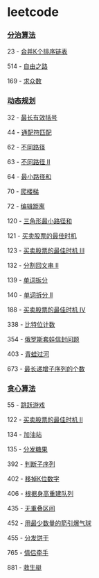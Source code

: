 # leetcode

### [分治算法](https://leetcode-cn.com/tag/divide-and-conquer/)

23   - [合并K个排序链表](https://leetcode-cn.com/problems/merge-k-sorted-lists)

514 - [自由之路](https://leetcode-cn.com/problems/freedom-trail)

169 - [求众数](https://leetcode-cn.com/problems/majority-element)



### [动态规划](https://leetcode-cn.com/tag/dynamic-programming/)

32   - [最长有效括号](https://leetcode-cn.com/problems/longest-valid-parentheses/description/)

44   - [通配符匹配](https://leetcode-cn.com/problems/wildcard-matching/description/)

62   - [不同路径](https://leetcode-cn.com/problems/unique-paths)

63   - [不同路径 II](https://leetcode-cn.com/problems/unique-paths-ii)

64   - [最小路径和](https://leetcode-cn.com/problems/minimum-path-sum)

70   - [爬楼梯](https://leetcode-cn.com/problems/climbing-stairs)

72   - [编辑距离](https://leetcode-cn.com/problems/edit-distance/description/)

120 - [三角形最小路径和](https://leetcode-cn.com/problems/triangle)

121 - [买卖股票的最佳时机](https://leetcode-cn.com/problems/best-time-to-buy-and-sell-stock)

123 - [买卖股票的最佳时机 III](https://leetcode-cn.com/problems/best-time-to-buy-and-sell-stock-iii)

132 - [分割回文串 II](https://leetcode-cn.com/problems/palindrome-partitioning-ii)

139 - [单词拆分](https://leetcode-cn.com/problems/word-break)

140 - [单词拆分 II](https://leetcode-cn.com/problems/word-break-ii)

188 - [买卖股票的最佳时机 IV](https://leetcode-cn.com/problems/best-time-to-buy-and-sell-stock-iii/description/)

338 - [比特位计数](https://leetcode-cn.com/problems/counting-bits)

354 - [俄罗斯套娃信封问题](https://leetcode-cn.com/problems/russian-doll-envelopes)

403 - [青蛙过河](https://leetcode-cn.com/problems/frog-jump/description/)

673 - [最长递增子序列的个数](https://leetcode-cn.com/problems/number-of-longest-increasing-subsequence/description/) 



### [贪心算法](https://leetcode-cn.com/tag/greedy/)

55   - [跳跃游戏](https://leetcode-cn.com/problems/jump-game)

122 - [买卖股票的最佳时机 II](https://leetcode-cn.com/problems/best-time-to-buy-and-sell-stock-ii)

134 - [加油站](https://leetcode-cn.com/problems/gas-station)

135 - [分发糖果](https://leetcode-cn.com/problems/candy)

392 - [判断子序列](https://leetcode-cn.com/problems/is-subsequence)

402 - [移掉K位数字](https://leetcode-cn.com/problems/remove-k-digits)

406 - [根据身高重建队列](https://leetcode-cn.com/problems/queue-reconstruction-by-height)

435 - [无重叠区间](https://leetcode-cn.com/problems/non-overlapping-intervals)

452 - [用最少数量的箭引爆气球](https://leetcode-cn.com/problems/minimum-number-of-arrows-to-burst-balloons)

455 - [分发饼干](https://leetcode-cn.com/problems/assign-cookies)

765 - [情侣牵手](https://leetcode-cn.com/problems/couples-holding-hands)

881 - [救生艇](https://leetcode-cn.com/problems/boats-to-save-people)

